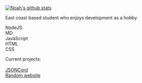 [![Noah's github stats](https://github-readme-stats.vercel.app/api?username=noahalma)](https://github.com/noahalma)

East coast based student who enjoys development as a hobby

NodeJS<br>
MD<br>
JavaScript<br>
HTML<br>
CSS<br>

Current projects:<br><br>
<a href="https://github.com/noahalma/JSONCord">JSONCord</a><br>
<a href="https://github.com/noahalma/Customizable-login-site">Random website</a>


